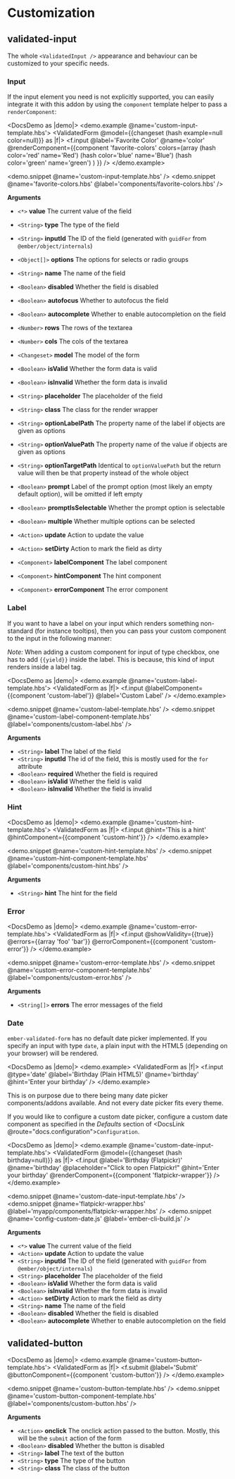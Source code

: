 # Customization

## validated-input

The whole `<ValidatedInput />` appearance and behaviour can be customized to
your specific needs.

### Input

If the input element you need is not explicitly supported, you can easily
integrate it with this addon by using the `component` template helper to pass
a `renderComponent`:

<!-- prettier-ignore-start -->
<DocsDemo as |demo|>
  <demo.example @name='custom-input-template.hbs'>
    <ValidatedForm @model={{changeset (hash example=null color=null)}} as |f|>
      <f.input
        @label='Favorite Color'
        @name='color'
        @renderComponent={{component 'favorite-colors'
          colors=(array
            (hash color='red' name='Red')
            (hash color='blue' name='Blue')
            (hash color='green' name='green')
          )
        }}
      />
    </ValidatedForm>
  </demo.example>

  <demo.snippet @name='custom-input-template.hbs' />
  <demo.snippet @name='favorite-colors.hbs' @label='components/favorite-colors.hbs' />
</DocsDemo>
<!-- prettier-ignore-end -->

**Arguments**

- `<*>` **value** The current value of the field
- `<String>` **type** The type of the field
- `<String>` **inputId** The ID of the field (generated with `guidFor` from `@ember/object/internals`)
- `<Object[]>` **options** The options for selects or radio groups
- `<String>` **name** The name of the field
- `<Boolean>` **disabled** Whether the field is disabled
- `<Boolean>` **autofocus** Whether to autofocus the field
- `<Boolean>` **autocomplete** Whether to enable autocompletion on the field
- `<Number>` **rows** The rows of the textarea
- `<Number>` **cols** The cols of the textarea
- `<Changeset>` **model** The model of the form
- `<Boolean>` **isValid** Whether the form data is valid
- `<Boolean>` **isInvalid** Whether the form data is invalid
- `<String>` **placeholder** The placeholder of the field
- `<String>` **class** The class for the render wrapper

- `<String>` **optionLabelPath** The property name of the label if objects are given as options
- `<String>` **optionValuePath** The property name of the value if objects are given as options
- `<String>` **optionTargetPath** Identical to `optionValuePath` but the return value will then be that property instead of the whole object
- `<Boolean>` **prompt** Label of the prompt option (most likely an empty default option), will be omitted if left empty
- `<Boolean>` **promptIsSelectable** Whether the prompt option is selectable
- `<Boolean>` **multiple** Whether multiple options can be selected

- `<Action>` **update** Action to update the value
- `<Action>` **setDirty** Action to mark the field as dirty

- `<Component>` **labelComponent** The label component
- `<Component>` **hintComponent** The hint component
- `<Component>` **errorComponent** The error component

### Label

If you want to have a label on your input which renders something
non-standard (for instance tooltips), then you can pass your custom component
to the input in the following manner:

_Note:_ When adding a custom component for input of type checkbox, one has to
add `{{yield}}` inside the label. This is because, this kind of input renders
inside a label tag.

<!-- prettier-ignore-start -->
<DocsDemo as |demo|>
  <demo.example @name='custom-label-template.hbs'>
    <ValidatedForm as |f|>
      <f.input @labelComponent={{component 'custom-label'}} @label='Custom Label' />
    </ValidatedForm>
  </demo.example>

  <demo.snippet @name='custom-label-template.hbs' />
  <demo.snippet @name='custom-label-component-template.hbs' @label='components/custom-label.hbs' />
</DocsDemo>
<!-- prettier-ignore-end -->

**Arguments**

- `<String>` **label** The label of the field
- `<String>` **inputId** The id of the field, this is mostly used for the `for` attribute
- `<Boolean>` **required** Whether the field is required
- `<Boolean>` **isValid** Whether the field is valid
- `<Boolean>` **isInvalid** Whether the field is invalid

### Hint

<!-- prettier-ignore-start -->
<DocsDemo as |demo|>
  <demo.example @name='custom-hint-template.hbs'>
    <ValidatedForm as |f|>
      <f.input @hint='This is a hint' @hintComponent={{component 'custom-hint'}} />
    </ValidatedForm>
  </demo.example>

  <demo.snippet @name='custom-hint-template.hbs' />
  <demo.snippet @name='custom-hint-component-template.hbs' @label='components/custom-hint.hbs' />
</DocsDemo>
<!-- prettier-ignore-end -->

**Arguments**

- `<String>` **hint** The hint for the field

### Error

<!-- prettier-ignore-start -->
<DocsDemo as |demo|>
  <demo.example @name='custom-error-template.hbs'>
    <ValidatedForm as |f|>
      <f.input @showValidity={{true}} @errors={{array 'foo' 'bar'}} @errorComponent={{component 'custom-error'}} />
    </ValidatedForm>
  </demo.example>

  <demo.snippet @name='custom-error-template.hbs' />
  <demo.snippet @name='custom-error-component-template.hbs' @label='components/custom-error.hbs' />
</DocsDemo>
<!-- prettier-ignore-end -->

**Arguments**

- `<String[]>` **errors** The error messages of the field

### Date

`ember-validated-form` has no default date picker implemented. If you specify an input
with type `date`, a plain input with the HTML5 (depending on your browser) will
be rendered.

<!-- prettier-ignore-start -->
<DocsDemo as |demo|>
  <demo.example>
    <ValidatedForm as |f|>
      <f.input @type='date' @label='Birthday (Plain HTML5)' @name='birthday' @hint='Enter your birthday' />
    </ValidatedForm>
  </demo.example>
</DocsDemo>
<!-- prettier-ignore-end -->

This is on purpose due to there being many date picker components/addons
available. And not every date picker fits every theme.

If you would like to configure a custom date picker, configure a custom date
component as specified in the _Defaults_ section of <DocsLink @route="docs.configuration">`Configuration`</DocsLink>.

<!-- prettier-ignore-start -->
<DocsDemo as |demo|>
  <demo.example @name='custom-date-input-template.hbs'>
    <ValidatedForm @model={{changeset (hash birthday=null)}} as |f|>
      <f.input
        @label='Birthday (Flatpickr)'
        @name='birthday'
        @placeholder="Click to open Flatpickr!"
        @hint='Enter your birthday'
        @renderComponent={{component 'flatpickr-wrapper'}}
      />
    </ValidatedForm>
  </demo.example>

  <demo.snippet @name='custom-date-input-template.hbs' />
  <demo.snippet @name='flatpickr-wrapper.hbs' @label='myapp/components/flatpickr-wrapper.hbs' />
  <demo.snippet @name='config-custom-date.js' @label='ember-cli-build.js' />
</DocsDemo>
<!-- prettier-ignore-end -->

**Arguments**

- `<*>` **value** The current value of the field
- `<Action>` **update** Action to update the value
- `<String>` **inputId** The ID of the field (generated with `guidFor` from `@ember/object/internals`)
- `<String>` **placeholder** The placeholder of the field
- `<Boolean>` **isValid** Whether the form data is valid
- `<Boolean>` **isInvalid** Whether the form data is invalid
- `<Action>` **setDirty** Action to mark the field as dirty
- `<String>` **name** The name of the field
- `<Boolean>` **disabled** Whether the field is disabled
- `<Boolean>` **autocomplete** Whether to enable autocompletion on the field

## validated-button

<!-- prettier-ignore-start -->
<DocsDemo as |demo|>
  <demo.example @name='custom-button-template.hbs'>
    <ValidatedForm as |f|>
      <f.submit @label='Submit' @buttonComponent={{component 'custom-button'}} />
    </ValidatedForm>
  </demo.example>

  <demo.snippet @name='custom-button-template.hbs' />
  <demo.snippet @name='custom-button-component-template.hbs' @label='components/custom-button.hbs' />
</DocsDemo>
<!-- prettier-ignore-end -->

**Arguments**

- `<Action>` **onclick** The onclick action passed to the button. Mostly, this will be the `submit` action of the form
- `<Boolean>` **disabled** Whether the button is disabled
- `<String>` **label** The text of the button
- `<String>` **type** The type of the button
- `<String>` **class** The class of the button

